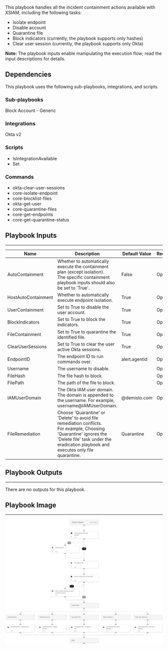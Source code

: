 This playbook handles all the incident containment actions available with XSIAM, including the following tasks:
* Isolate endpoint
* Disable account
* Quarantine file
* Block indicators (currently, the playbook supports only hashes)
* Clear user session (currently, the playbook supports only Okta)

**Note:** The playbook inputs enable manipulating the execution flow; read the input descriptions for details.

## Dependencies
This playbook uses the following sub-playbooks, integrations, and scripts.

### Sub-playbooks
Block Account - Generic

### Integrations
Okta v2

### Scripts
* IsIntegrationAvailable
* Set

### Commands
* okta-clear-user-sessions
* core-isolate-endpoint
* core-blocklist-files
* okta-get-user
* core-quarantine-files
* core-get-endpoints
* core-get-quarantine-status

## Playbook Inputs
---

| **Name** | **Description** | **Default Value** | **Required** |
| --- | --- | --- | --- |
| AutoContainment | Whether to automatically execute the containment plan \(except isolation\).<br/>The specific containment playbook inputs should also be set to 'True'. | False | Optional |
| HostAutoContainment | Whether to automatically execute endpoint isolation. | True | Optional |
| UserContainment | Set to True to disable the user account. | True | Optional |
| BlockIndicators | Set to True to block the indicators. | True | Optional |
| FileContainment | Set to True to quarantine the identified file. | True | Optional |
| ClearUserSessions | Set to True to clear the user active Okta sessions. | True | Optional |
| EndpointID | The endpoint ID to run commands over. | alert.agentid | Optional |
| Username | The username to disable. |  | Optional |
| FileHash | The file hash to block. |  | Optional |
| FilePath | The path of the file to block. |  | Optional |
| IAMUserDomain | The Okta IAM user domain. The domain is appended to the username. For example, username@IAMUserDomain. | @demisto.com | Optional |
| FileRemediation | Choose 'Quarantine' or 'Delete'  to avoid file remediation conflicts. <br/>For example, Choosing 'Quarantine' ignores the 'Delete file' task under the eradication playbook and executes only file quarantine. | Quarantine | Optional |

## Playbook Outputs
---
There are no outputs for this playbook.

## Playbook Image
---
![Containment Plan](https://raw.githubusercontent.com/demisto/content/f3d7d9140f4d82efde1704ed92b8de3176c35b2e/Packs/CommonPlaybooks/doc_files/Containment_Plan.png)

